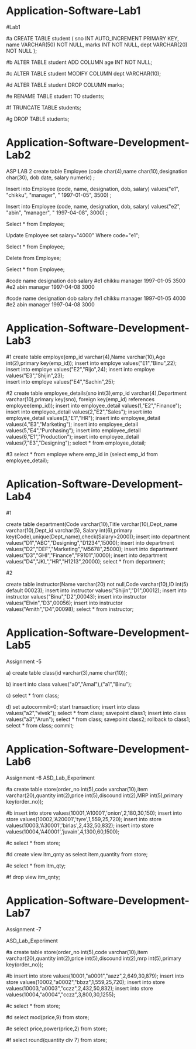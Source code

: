 # Application-Software-Lab1

 #Lab1

#a
CREATE TABLE student (
	sno INT AUTO_INCREMENT PRIMARY KEY,
    name VARCHAR(50) NOT NULL,
    marks INT NOT NULL,
    dept VARCHAR(20) NOT NULL
);

#b
ALTER TABLE student ADD COLUMN age INT NOT NULL;

#c
ALTER TABLE student MODIFY COLUMN dept VARCHAR(10); 

#d
ALTER TABLE student DROP COLUMN marks;

#e
RENAME TABLE student TO students;

#f
TRUNCATE TABLE students;

#g
DROP TABLE students;


# Application-Software-Development-Lab2

ASP LAB 2
create table Employee (code char(4),name char(10),designation char(30), dob date, salary numeric) ;

Insert into Employee (code, name, designation, dob, salary) values("e1", "chikku", "manager", " 1997-01-05", 3500) ;

Insert into Employee (code, name, designation, dob, salary) values("e2", "abin", "manager", " 1997-04-08", 3000) ;

Select * from Employee;

Update Employee set salary="4000" Where code="e1";

Select * from Employee;

Delete from Employee;

Select * from Employee;

#code	name	designation	dob	salary
#e1	chikku	manager	1997-01-05	3500
#e2	abin	manager	1997-04-08	3000

#code	name	designation	dob	salary
#e1	chikku	manager	1997-01-05	4000
#e2	abin	manager	1997-04-08	3000

# Application-Software-Development-Lab3

#1
create table employe(emp_id varchar(4),Name varchar(10),Age int(2),primary key(emp_id));
insert into employe values("E1","Binu",22); 
insert into employe values("E2","Rijo",24);
insert into employe values("E3","Shijin",23);  
insert into employe values("E4","Sachin",25);

#2
create table employee_details(sno int(3),emp_id varchar(4),Department varchar(10),primary key(sno),
foreign key(emp_id) references employee(emp_id));
insert into employee_detail values(1,"E2","Finance");
insert into employee_detail values(2,"E2","Sales");
insert into employee_detail values(3,"E1","HR");
insert into employee_detail values(4,"E3","Marketing");
insert into employee_detail values(5,"E4","Purchasing");
 insert into employee_detail values(6,"E1","Production");
 insert into employee_detail values(7,"E3","Designing");
 select * from employee_detail;

 #3
 select * from employe where emp_id in (select emp_id from employee_detail);

# Aplication-Software-Development-Lab4

#1

create table department(Code varchar(10),Title varchar(10),Dept_name varchar(10),Dept_id varchar(5),
Salary int(6),primary key(Code),unique(Dept_name),check(Salary>2000));
insert into department values("D1","ABC","Designing","D1234",15000);
insert into department values("D2","DEF","Marketing","M5678",25000);
insert into department values("D3","GHI","Finance","F9101",10000);
insert into department values("D4","JKL","HR","H1213",20000);
select * from department;

#2

create table instructor(Name varchar(20) not null,Code varchar(10),ID int(5) default 00023);
insert into instructor values("Shijin","D1",00012);
insert into instructor values("Binu","D2",00043);
insert into instructor values("Elvin","D3",00056);
insert into instructor values("Amith","D4",00098);
select * from instructor;

# Application-Software-Development-Lab5

Assignment -5

a)
create table class(id varchar(3),name char(10));

b)
insert into class values("a0","Amal"),("a1","Binu");

c)
select * from class;

d)
set autocommit=0;
start transaction;
insert into class values("a2","vivek");
select * from class;
savepoint class1;
insert into class values("a3","Arun");
select * from class;
savepoint class2;
rollback to class1;
select * from class;
commit;


# Application-Software-Development-Lab6

Assignment -6
ASD_Lab_Experiment

#a
create table store(order_no int(5),code varchar(10),item varchar(20),quantity int(2),price int(5),discound int(2),MRP int(5),primary key(order_no));

#b
insert into store values(10001,'A10001','onion',2,180,30,150);
insert into store values(10002,'A20001','tyre',1,559,25,720);
insert into store values(10003,'A30001','birlas',2,432,50,832);
insert into store values(10004,'A40001','juvain',4,1300,60,1500);

#c
select * from store;

#d
create view itm_qnty as select item,quantity from store;

#e
select * from itm_qty;

#f
drop view itm_qnty;


# Application-Software-Development- Lab7


Assignment -7

ASD_Lab_Experiment

#a
create table store(order_no int(5),code varchar(10),item varchar(20),quantity int(2),price int(5),discound int(2),mrp int(5),primary key(order_no));

#b
insert into store values(10001,"a0001","aazz",2,649,30,879);
insert into store values(10002,"a0002","bbzz",1,559,25,720);
insert into store values(10003,"a0003","cczz",2,432,50,832);
insert into store values(10004,"a0004","cczz",3,800,30,1255);

#c
select * from store;

#d
select mod(price,9) from store;

#e
select price,power(price,2) from store;

#f
select round(quantity div 7) from store;
